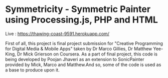 Symmetricity - Symmetric Painter using Processing.js, PHP and HTML
=================================

Live : https://thawing-coast-9591.herokuapp.com/

First of all, this project is final project submission for "Creative Programming for Digital Media & Mobile Apps" taken by Dr Marco Gillies, Dr Matthew Yee-King, Dr Mick Grierson on Coursera.
As a part of final project, this code is being developed by Poojan Jhaveri as an extension to SonicPainter provided by Mick, Marco and Matthew.And so, some of the code is used as a base to produce upon it.

